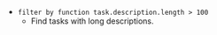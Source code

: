 <!-- placeholder to force blank line before included text -->

- ```filter by function task.description.length > 100```
    - Find tasks with long descriptions.


<!-- placeholder to force blank line after included text -->
